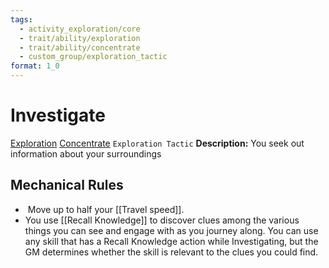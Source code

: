 ```yaml
---
tags:
  - activity_exploration/core
  - trait/ability/exploration
  - trait/ability/concentrate
  - custom_group/exploration_tactic
format: 1_0
---
```

# Investigate

[Exploration](Exploration.md "Action & Ability Trait") [Concentrate](Concentrate.md "Action & Ability Trait") `Exploration Tactic`
**Description:** You seek out information about your surroundings

## Mechanical Rules

-  Move up to half your [[Travel speed]].
- You use [[Recall Knowledge]] to discover clues among the various things you can see and engage with as you journey along. You can use any skill that has a Recall Knowledge action while Investigating, but the GM determines whether the skill is relevant to the clues you could find.